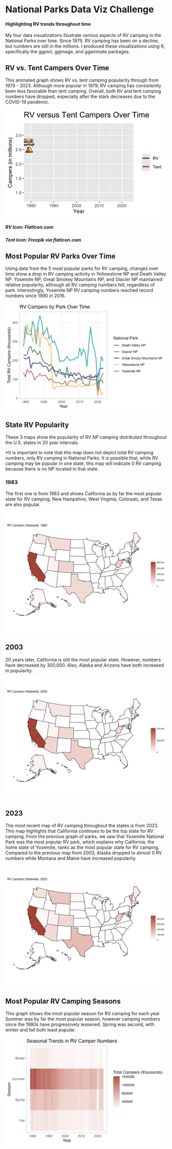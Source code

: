 # National Parks Data Viz Challenge
#### Highlighting RV trends throughout time

My four data visualizations illustrate various aspects of RV camping in the National Parks over time. Since 1979, RV camping has been on a decline, but numbers are still in the millions. I produced these visualizations using R, specifically the ggplot, ggimage, and gganimate packages.

## RV vs. Tent Campers Over Time
This animated graph shows RV vs. tent camping popularity through from 1979 - 2023. Although more popular in 1979, RV camping has consistently been less favorable than tent camping. Overall, both RV and tent camping numbers have dropped, especially after the stark decreases due to the COVID-19 pandemic. 

![1image](https://github.com/izsuu/nationalparks/blob/main/RV%20versus%20Tent.gif)

##### RV Icon: FlatIcon.com
##### Tent Icon: Freepik via flaticon.com

## Most Popular RV Parks Over Time
Using data from the 5 most popular parks for RV camping, changes over time show a drop in RV camping activity in Yellowstone NP and Death Valley NP. Yosemite NP, Great Smokey Mountains NP, and Glacier NP maintained relative popularity, although all RV camping numbers fell, regardless of park. Interestingly, Yosemite NP RV camping numbers reached record numbers since 1990 in 2016.

![2image](https://github.com/izsuu/nationalparks/blob/main/RV%20campers%20by%20Park%20Over%20Time.png)

## State RV Popularity
These 3 maps show the popularity of RV NP camping distributed throughout the U.S. states in 20 year intervals.

*It is important to note that this map does not depict total RV camping numbers, only RV camping in National Parks. It is possible that, while RV camping may be popular in one state, this map will indicate 0 RV camping because there is no NP located in that state. 

### 1983
The first one is from 1983 and shows California as by far the most popular state for RV camping. New Hampshire, West Virginia, Colorado, and Texas are also popular. 

![3image](https://github.com/izsuu/nationalparks/blob/main/US_RV_1983.png)

## 2003
20 years later, California is still the most popular state. However, numbers have decreased by 300,000. Also, Alaska and Arizona have both increased in popularity.

![4image](https://github.com/izsuu/nationalparks/blob/main/US_RV_2003.png)

## 2023
The most recent map of RV camping throughout the states is from 2023. This map highlights that California continues to be the top state for RV camping. From the previous graph of parks, we saw that Yosemite National Park was the most popular RV park, which explains why California, the home state of Yosemite, ranks as the most popular state for RV camping. Compared to the previous map from 2003, Alaska dropped to almost 0 RV numbers while Montana and Maine have increased popularity.

![5image](https://github.com/izsuu/nationalparks/blob/main/US_RV_2023.png)

## Most Popular RV Camping Seasons

This graph shows the most popular season for RV camping for each year. Summer was by far the most popular season, however camping numbers since the 1980s have progressively lessened. Spring was second, with winter and fall both least popular. 

![3image](https://github.com/izsuu/nationalparks/blob/main/RV%20campers%20by%20season.png)
